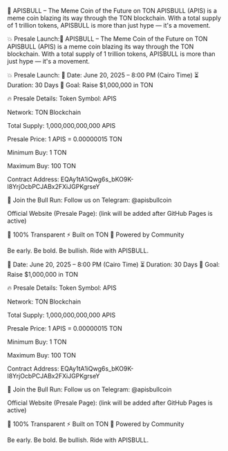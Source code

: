 🐂 APISBULL – The Meme Coin of the Future on TON
APISBULL (APIS) is a meme coin blazing its way through the TON blockchain. With a total supply of 1 trillion tokens, APISBULL is more than just hype — it's a movement.

💥 Presale Launch:🐂 APISBULL – The Meme Coin of the Future on TON
APISBULL (APIS) is a meme coin blazing its way through the TON blockchain. With a total supply of 1 trillion tokens, APISBULL is more than just hype — it's a movement.

💥 Presale Launch:
📅 Date: June 20, 2025 – 8:00 PM (Cairo Time)
⏳ Duration: 30 Days
🎯 Goal: Raise $1,000,000 in TON

🔥 Presale Details:
Token Symbol: APIS

Network: TON Blockchain

Total Supply: 1,000,000,000,000 APIS

Presale Price: 1 APIS = 0.00000015 TON

Minimum Buy: 1 TON

Maximum Buy: 100 TON

Contract Address:
EQAy1tA1iQwg6s_bKO9K-l8YrjOcbPCJABx2FXiJGPKgrseY

🚀 Join the Bull Run:
Follow us on Telegram: @apisbullcoin

Official Website (Presale Page): (link will be added after GitHub Pages is active)

🔐 100% Transparent
⚡ Built on TON
🐂 Powered by Community

Be early. Be bold. Be bullish. Ride with APISBULL.


📅 Date: June 20, 2025 – 8:00 PM (Cairo Time)
⏳ Duration: 30 Days
🎯 Goal: Raise $1,000,000 in TON

🔥 Presale Details:
Token Symbol: APIS

Network: TON Blockchain

Total Supply: 1,000,000,000,000 APIS

Presale Price: 1 APIS = 0.00000015 TON

Minimum Buy: 1 TON

Maximum Buy: 100 TON

Contract Address:
EQAy1tA1iQwg6s_bKO9K-l8YrjOcbPCJABx2FXiJGPKgrseY

🚀 Join the Bull Run:
Follow us on Telegram: @apisbullcoin

Official Website (Presale Page): (link will be added after GitHub Pages is active)

🔐 100% Transparent
⚡ Built on TON
🐂 Powered by Community

Be early. Be bold. Be bullish. Ride with APISBULL.
